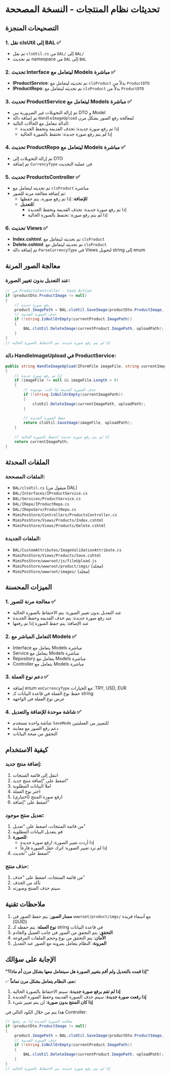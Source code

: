 # تحديثات نظام المنتجات - النسخة المصححة

## التصحيحات المنجزة

### 1. نقل clsUtil إلى BAL ✅
- تم نقل `clsUtil.cs` من `DAL/` إلى `BAL/`
- تم تحديث namespace من `DAL` إلى `BAL`

### 2. تحديث Interface ليتعامل مع Models مباشرة ✅
- **IProductService**: تم تحديثه ليتعامل مع `clsProduct` بدلاً من `ProductDTO`
- **IProductRepo**: تم تحديثه ليتعامل مع `clsProduct` بدلاً من `ProductDTO`

### 3. تحديث ProductService ليتعامل مع Models مباشرة ✅
- تم إزالة التحويلات غير الضرورية بين DTO و Model
- تم إضافة دالة `HandleImageUpload` لمعالجة رفع الصور بشكل مرن
- الدالة تتعامل مع الحالات التالية:
  - إذا تم رفع صورة جديدة: تحذف القديمة وتحفظ الجديدة
  - إذا لم يتم رفع صورة جديدة: تحتفظ بالصورة الحالية

### 4. تحديث ProductRepo ليتعامل مع Models مباشرة ✅
- تم إزالة التحويلات إلى DTO
- تم إضافة `CurrencyType` في عملية التحديث

### 5. تحديث ProductsController ✅
- تم تحديثه ليتعامل مع `clsProduct` مباشرة
- تم إضافة معالجة مرنة للصور:
  - **للإضافة**: إذا تم رفع صورة، يتم حفظها
  - **للتعديل**: 
    - إذا تم رفع صورة جديدة: تحذف القديمة وتحفظ الجديدة
    - إذا لم يتم رفع صورة: تحتفظ بالصورة الحالية

### 6. تحديث Views ✅
- **Index.cshtml**: تم تحديثه ليتعامل مع `clsProduct`
- **Delete.cshtml**: تم تحديثه ليتعامل مع `clsProduct`
- تم إضافة دالة `ParseCurrencyType` في Views لتحويل string إلى enum

## معالجة الصور المرنة

### عند التعديل بدون تغيير الصورة:
```csharp
// في ProductsController - Save Action
if (productDto.ProductImage != null)
{
    // رفع صورة جديدة
    product.ImagePath = BAL.clsUtil.SaveImage(productDto.ProductImage, uploadPath);
    // حذف الصورة القديمة
    if (!string.IsNullOrEmpty(currentProduct.ImagePath))
    {
        BAL.clsUtil.DeleteImage(currentProduct.ImagePath, uploadPath);
    }
}
// إذا لم يتم رفع صورة جديدة، يتم الاحتفاظ بالصورة الحالية
```

### دالة HandleImageUpload في ProductService:
```csharp
public string HandleImageUpload(IFormFile imageFile, string currentImagePath, string uploadPath)
{
    // إذا تم رفع صورة جديدة
    if (imageFile != null && imageFile.Length > 0)
    {
        // حذف الصورة القديمة إذا كانت موجودة
        if (!string.IsNullOrEmpty(currentImagePath))
        {
            clsUtil.DeleteImage(currentImagePath, uploadPath);
        }
        
        // حفظ الصورة الجديدة
        return clsUtil.SaveImage(imageFile, uploadPath);
    }
    
    // إذا لم يتم رفع صورة جديدة، احتفظ بالصورة الحالية
    return currentImagePath;
}
```

## الملفات المحدثة

### الملفات المصححة:
- `BAL/clsUtil.cs` (منقول من DAL)
- `BAL/Interfaces/IProductService.cs`
- `BAL/Services/ProductService.cs`
- `DAL/IRepo/IProductRepo.cs`
- `DAL/IRepoServ/ProductRepo.cs`
- `MimiPosStore/Controllers/ProductsController.cs`
- `MimiPosStore/Views/Products/Index.cshtml`
- `MimiPosStore/Views/Products/Delete.cshtml`

### الملفات الجديدة:
- `BAL/CustomAttributes/ImageValidationAttribute.cs`
- `MimiPosStore/Views/Products/Save.cshtml`
- `MimiPosStore/wwwroot/js/fileUpload.js`
- `MimiPosStore/wwwroot/product/imgs/` (مجلد)
- `MimiPosStore/wwwroot/images/` (مجلد)

## الميزات المحسنة

### 1. معالجة مرنة للصور ✅
- عند التعديل بدون تغيير الصورة: يتم الاحتفاظ بالصورة الحالية
- عند رفع صورة جديدة: يتم حذف القديمة وحفظ الجديدة
- عند الإضافة: يتم حفظ الصورة إذا تم رفعها

### 2. التعامل المباشر مع Models ✅
- Interface يتعامل مع Models مباشرة
- Service يتعامل مع Models مباشرة
- Repository يتعامل مع Models مباشرة
- Controller يتعامل مع Models مباشرة

### 3. دعم نوع العملة ✅
- إضافة enum `enCurrencyType` مع الخيارات: TRY, USD, EUR
- حفظ نوع العملة في قاعدة البيانات كـ string
- عرض نوع العملة في الواجهة

### 4. شاشة موحدة للإضافة والتعديل ✅
- شاشة واحدة تستخدم `SaveMode` للتمييز بين العمليتين
- دعم رفع الصور مع معاينة
- التحقق من صحة البيانات

## كيفية الاستخدام

### إضافة منتج جديد:
1. انتقل إلى قائمة المنتجات
2. اضغط على "إضافة منتج جديد"
3. املأ البيانات المطلوبة
4. اختر نوع العملة
5. ارفع صورة المنتج (اختياري)
6. اضغط على "إضافة"

### تعديل منتج موجود:
1. من قائمة المنتجات، اضغط على "تعديل"
2. قم بتعديل البيانات المطلوبة
3. **للصورة**:
   - إذا أردت تغيير الصورة: ارفع صورة جديدة
   - إذا لم ترد تغيير الصورة: اترك حقل الصورة فارغاً
4. اضغط على "تحديث"

### حذف منتج:
1. من قائمة المنتجات، اضغط على "حذف"
2. تأكد من الحذف
3. سيتم حذف المنتج وصورته

## ملاحظات تقنية

1. **مسار الصور**: يتم حفظ الصور في `wwwroot/product/imgs/` مع أسماء فريدة (GUID)
2. **نوع العملة**: يتم حفظه كـ string في قاعدة البيانات
3. **التحقق**: يتم التحقق من الصور في جانب العميل والخادم
4. **الأمان**: يتم التحقق من نوع وحجم الملفات المرفوعة
5. **المرونة**: النظام يتعامل بمرونة مع الصور عند التعديل

## الإجابة على سؤالك

**"إذا قمت بالتعديل ولم أقم بتغيير الصورة هل سيتعامل معها بشكل مرن أم ماذا؟"**

✅ **نعم، النظام يتعامل بشكل مرن تماماً:**

1. **إذا لم تقم برفع صورة جديدة**: سيتم الاحتفاظ بالصورة الحالية
2. **إذا رفعت صورة جديدة**: سيتم حذف الصورة القديمة وحفظ الصورة الجديدة
3. **إذا كان المنتج بدون صورة**: لن يتم تغيير شيء

هذا يتم من خلال الكود التالي في Controller:
```csharp
// معالجة الصورة الجديدة إذا تم رفعها
if (productDto.ProductImage != null)
{
    product.ImagePath = BAL.clsUtil.SaveImage(productDto.ProductImage, uploadPath);
    // حذف الصورة القديمة
    if (!string.IsNullOrEmpty(currentProduct.ImagePath))
    {
        BAL.clsUtil.DeleteImage(currentProduct.ImagePath, uploadPath);
    }
}
// إذا لم يتم رفع صورة جديدة، يتم الاحتفاظ بالصورة الحالية
```

